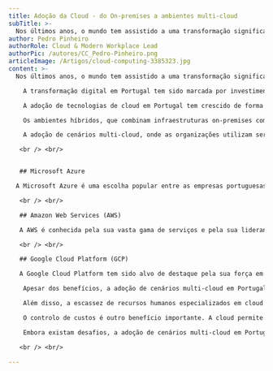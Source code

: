 ```yaml
---
title: Adoção da Cloud - do On-premises a ambientes multi-cloud
subTitle: >-
  Nos últimos anos, o mundo tem assistido a uma transformação significativa nas suas infraestruturas tecnológicas, tanto no setor privado quanto no público. Esta evolução tem sido impulsionada pela crescente adoção de tecnologias de cloud, que oferecem flexibilidade, escalabilidade e eficiência de custos. Neste artigo, exploraremos a evolução das infraestruturas e a adoção de ambientes híbridos e multi-cloud, com foco em cloud providers como Microsoft, Amazon e Google, sendo os 3 principais players no mercado da entrega de infraestruturas como serviço.
author: Pedro Pinheiro
authorRole: Cloud & Modern Workplace Lead
authorPic: /autores/CC_Pedro-Pinheiro.png
articleImage: /Artigos/cloud-computing-3385323.jpg
content: >-
  Nos últimos anos, o mundo tem assistido a uma transformação significativa nas suas infraestruturas tecnológicas, tanto no setor privado quanto no público. Esta evolução tem sido impulsionada pela crescente adoção de tecnologias de cloud, que oferecem flexibilidade, escalabilidade e eficiência de custos. Neste artigo, exploraremos a evolução das infraestruturas e a adoção de ambientes híbridos e multi-cloud, com foco em cloud providers como Microsoft, Amazon e Google, sendo os 3 principais players no mercado da entrega de infraestruturas como serviço.

    A transformação digital em Portugal tem sido marcada por investimentos significativos em infraestruturas de TI. Historicamente, as empresas e instituições públicas dependiam de infraestruturas on-premises, que exigiam grandes investimentos em hardware, manutenção e atualização. No entanto, a necessidade de maior agilidade e redução de custos levou à adoção crescente de soluções de cloud, em que o cliente tem não só uma redução de custos mas também redução de responsabilidades de manutenção.

    A adoção de tecnologias de cloud em Portugal tem crescido de forma constante. Entre 70 a 75% das grandes organizações em Portugal já utilizam serviços de cloud, aproximando-se da média europeia de 74%. No entanto, a adoção entre as pequenas e médias empresas (PMEs) ainda está abaixo da média europeia, com apenas 35% das empresas portuguesas a utilizarem serviços de cloud.

    Os ambientes híbridos, que combinam infraestruturas on-premises com soluções de cloud, têm ganhado popularidade em Portugal. Esta abordagem permite que as organizações aproveitem o melhor dos dois mundos: a segurança e o controlo das infraestruturas locais, juntando a flexibilidade e escalabilidade da cloud. A “Estratégia Cloud da Administração Pública”, lançada recentemente, destaca a importância dos ambientes híbridos para a modernização dos serviços públicos em Portugal e conta já com um conjunto de ações de transformação digital e delegação de infraestruturas em cloud providers.

    A adoção de cenários multi-cloud, onde as organizações utilizam serviços de múltiplos cloud providers, também tem crescido em Portugal. Esta abordagem permite que as empresas escolham os melhores serviços de cada fornecedor, otimizando o desempenho e os custos. Microsoft Azure, Amazon Web Services e Google Cloud Platform têm sido amplamente adotados pelas organizações portuguesas.

   <br /> <br/>


   ## Microsoft Azure

  A Microsoft Azure é uma escolha popular entre as empresas portuguesas devido à sua integração com outras soluções Microsoft, como o Microsoft 365 e o Dynamics 365. O Azure oferece uma ampla gama de serviços, desde computação e armazenamento até inteligência artificial e análise de dados. A sua capacidade de suportar ambientes híbridos e multi-cloud torna-a uma opção atraente para muitas organizações.

   <br /> <br/>

   ## Amazon Web Services (AWS)

   A AWS é conhecida pela sua vasta gama de serviços e pela sua liderança no mercado de cloud. As empresas portuguesas têm adotado a AWS para uma variedade de casos de uso. A AWS também oferece ferramentas robustas para a gestão de ambientes multi-cloud, permitindo que as organizações integrem facilmente os seus serviços com outras plataformas.

   <br /> <br/>

   ## Google Cloud Platform (GCP)

   A Google Cloud Platform tem sido alvo de destaque pela sua força em big data e machine learning. As entidades que procuram soluções avançadas para tratamento de dados em grande escala têm encontrado na GCP uma plataforma poderosa. 

    Apesar dos benefícios, a adoção de cenários multi-cloud em Portugal enfrenta alguns desafios. A complexidade e os riscos associados à migração de sistemas legacy são uma preocupação comum. Muitas organizações possuem sistemas antigos que não foram projetados para funcionar em ambientes de cloud, o que torna a migração um processo complicado e arriscado. A integração desses sistemas com novas tecnologias de cloud pode exigir um esforço significativo em termos de reengenharia e adaptação.

    Além disso, a escassez de recursos humanos especializados em cloud pode dificultar a implementação e gestão dessas tecnologias. A procura por profissionais qualificados em cloud computing tem aumentado, mas a oferta ainda é limitada. As empresas devem focar os investimentos em formação e desenvolvimento de competências para garantir que as suas equipas estejam preparadas para lidar com os desafios do mercado tecnológico. A falta de expertise pode levar a problemas de segurança, desempenho e eficiência na gestão dos ambientes multi-cloud. As oportunidades são significativas e as capacidades de elasticidade de infraestruturas permitem que as organizações ajustem os seus recursos de acordo com as necessidades, evitando gastos excessivos com infraestrutura fixa. A inovação tecnológica proporcionada pela cloud facilita o acesso a ferramentas avançadas de análise de dados, inteligência artificial e machine learning, que podem transformar processos de negócios e melhorar a tomada de decisões.

    O controlo de custos é outro benefício importante. A cloud permite que as organizações paguem apenas pelos recursos que utilizam, eliminando a necessidade de grandes investimentos iniciais em hardware e software. Isto é especialmente vantajoso para pequenas e médias empresas, que podem aceder a tecnologias de ponta sem comprometer o seu orçamento.

    Embora existam desafios, a adoção de cenários multi-cloud em Portugal representa uma oportunidade significativa para a transformação digital das organizações. Com o investimento adequado em formação e desenvolvimento de competências, as organizações podem aproveitar ao máximo as vantagens da cloud e garantir um futuro mais eficiente e inovador. Nesse sentido, alinhado com os objetivos de formação e capacitação de todos os integrantes e entusiastas dos Centros de Competências da JOYN Group, vou ser responsável pelo novo centro intitulado como Cloud Transformation. 

   <br /> <br/>

---
```

